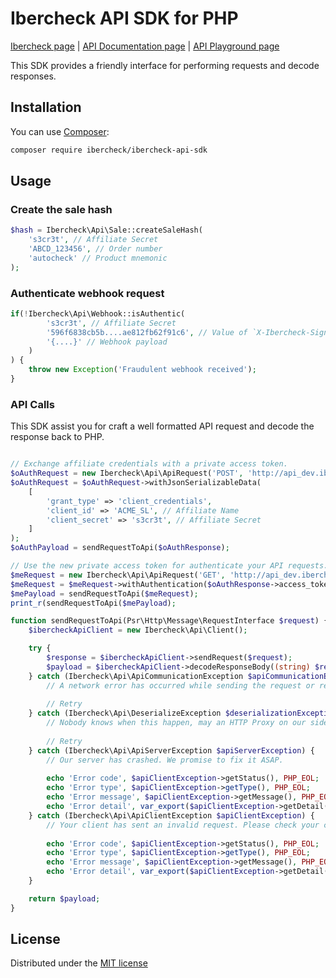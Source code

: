 # Ibercheck API SDK for PHP

[Ibercheck page](https://www.ibercheck.com) |
[API Documentation page](https://www.ibercheck.com/docs/api/) |
[API Playground page](https://www.ibercheck.com/docs/api/playground)

This SDK provides a friendly interface for performing requests and decode responses.


## Installation

You can use [Composer](https://getcomposer.org):

```bash
composer require ibercheck/ibercheck-api-sdk
```


## Usage

### Create the sale hash

```php
$hash = Ibercheck\Api\Sale::createSaleHash(
    's3cr3t', // Affiliate Secret
    'ABCD_123456', // Order number
    'autocheck' // Product mnemonic
);
```


### Authenticate webhook request

```php
if(!Ibercheck\Api\Webhook::isAuthentic(
        's3cr3t', // Affiliate Secret
        '596f6838cb5b....ae812fb62f91c6', // Value of `X-Ibercheck-Signature` header
        '{....}' // Webhook payload
    )
) {
    throw new Exception('Fraudulent webhook received'); 
}
```


### API Calls

This SDK assist you for craft a well formatted API request and decode the response back to PHP.

```php

// Exchange affiliate credentials with a private access token.
$oAuthRequest = new Ibercheck\Api\ApiRequest('POST', 'http://api_dev.ibercheck.net/oauth');
$oAuthRequest = $oAuthRequest->withJsonSerializableData(
    [
        'grant_type' => 'client_credentials',
        'client_id' => 'ACME_SL', // Affiliate Name
        'client_secret' => 's3cr3t', // Affiliate Secret
    ]
);
$oAuthPayload = sendRequestToApi($oAuthResponse);

// Use the new private access token for authenticate your API requests.
$meRequest = new Ibercheck\Api\ApiRequest('GET', 'http://api_dev.ibercheck.net/me');
$meRequest = $meRequest->withAuthentication($oAuthResponse->access_token);
$mePayload = sendRequestToApi($meRequest);
print_r(sendRequestToApi($mePayload);

function sendRequestToApi(Psr\Http\Message\RequestInterface $request) {
    $ibercheckApiClient = new Ibercheck\Api\Client();

    try {
        $response = $ibercheckApiClient->sendRequest($request);
        $payload = $ibercheckApiClient->decodeResponseBody((string) $response->getBody());
    } catch (Ibercheck\Api\ApiCommunicationException $apiCommunicationException) {
        // A network error has occurred while sending the request or receiving the response.
    
        // Retry
    } catch (Ibercheck\Api\DeserializeException $deserializationException) {
        // Nobody knows when this happen, may an HTTP Proxy on our side or on your side started to return HTML responses with errors.
    
        // Retry
    } catch (Ibercheck\Api\ApiServerException $apiServerException) {
        // Our server has crashed. We promise to fix it ASAP.
    
        echo 'Error code', $apiClientException->getStatus(), PHP_EOL;
        echo 'Error type', $apiClientException->getType(), PHP_EOL;
        echo 'Error message', $apiClientException->getMessage(), PHP_EOL;
        echo 'Error detail', var_export($apiClientException->getDetail(), true), PHP_EOL;
    } catch (Ibercheck\Api\ApiClientException $apiClientException) {
        // Your client has sent an invalid request. Please check your code.
    
        echo 'Error code', $apiClientException->getStatus(), PHP_EOL;
        echo 'Error type', $apiClientException->getType(), PHP_EOL;
        echo 'Error message', $apiClientException->getMessage(), PHP_EOL;
        echo 'Error detail', var_export($apiClientException->getDetail(), true), PHP_EOL;
    }

    return $payload;
}
```


## License

Distributed under the [MIT license](LICENSE)

